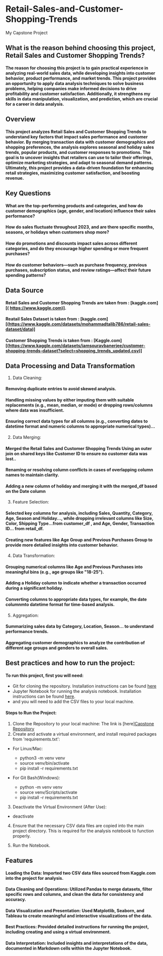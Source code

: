 # Retail-Sales-and-Customer-Shopping-Trends
My Capstone Project

## What is the reason behind choosing this project, Retail Sales and Customer Shopping Trends?

#### The reason for choosing this project is to gain practical experience in analyzing real-world sales data, while developing insights into customer behavior, product performance, and market trends. This project provides an opportunity to apply data analysis techniques to solve business problems, helping companies make informed decisions to drive profitability and customer satisfaction. Additionally, it strengthens my skills in data manipulation, visualization, and prediction, which are crucial for a career in data analysis.

## Overview

#### This project analyzes Retail Sales and Customer Shopping Trends to understand key factors that impact sales performance and customer behavior. By merging transaction data with customer demographics and shopping preferences, the analysis explores seasonal and holiday sales trends, popular products, and customer responses to promotions. The goal is to uncover insights that retailers can use to tailor their offerings, optimize marketing strategies, and adapt to seasonal demand patterns. Ultimately, this project provides a data-driven foundation for enhancing retail strategies, maximizing customer satisfaction, and boosting revenue.

## Key Questions
#### What are the top-performing products and categories, and how do customer demographics (age, gender, and location) influence their sales performance?
#### How do sales fluctuate throughout 2023, and are there specific months, seasons, or holidays when customers shop more?
#### How do promotions and discounts impact sales across different categories, and do they encourage higher spending or more frequent purchases?
#### How do customer behaviors—such as purchase frequency, previous purchases, subscription status, and review ratings—affect their future spending patterns?


## Data Source

#### Retail Sales and Customer Shopping Trends are taken from : [kaggle.com][( https://www.kaggle.com)].
#### Reatail Sales Dataset is taken from : [kaggle.com][(https://www.kaggle.com/datasets/mohammadtalib786/retail-sales-dataset/data)]
#### Customer Shopping Trends is taken from : [Kaggle.com][(https://www.kaggle.com/datasets/iamsouravbanerjee/customer-shopping-trends-dataset?select=shopping_trends_updated.csv)]


## Data Processing and Data Transformation

1. Data Cleaning:

#### Removing duplicate entries to avoid skewed analysis.
#### Handling missing values by either imputing them with suitable replacements (e.g., mean, median, or mode) or dropping rows/columns where data was insufficient.
#### Ensuring correct data types for all columns (e.g., converting dates to datetime format and numeric columns to appropriate numerical types)...


2. Data Merging:

#### Merged the Retail Sales and Customer Shopping Trends Using an outer join on shared keys like Customer ID to ensure no customer data was lost..
#### Renaming or resolving column conflicts in cases of overlapping column names to maintain clarity.
#### Adding a new column of holiday and merging it with the merged_df based on the Date column

3. Feature Selection:

#### Selected key columns for analysis, including Sales, Quantity, Category, Age, Season and Holiday..., while dropping irrelevant columns like Size, Color, Shipping Type...from customer_df , and Age, Gender, Transaction ID... from retail_df.
#### Creating new features like Age Group and Previous Purchases Group to provide more detailed insights into customer behavior.

4. Data Transformation:

#### Grouping numerical columns like Age and Previous Purchases into meaningful bins (e.g., age groups like "18-25").
#### Adding a Holiday column to indicate whether a transaction occurred during a significant holiday.
#### Converting columns to appropriate data types, for example, the date columnmto datetime format for time-based analysis.

5. Aggregation:

#### Summarizing sales data by Category, Location, Season... to understand performance trends.
#### Aggregating customer demographics to analyze the contribution of different age groups and genders to overall sales.


## Best practices and how to run the project:

#### To run this project, first you will need:
* Git for cloning the repository. Installation instructions can be found [here](https://github.com/git-guides/install-git) 
* Jupyter Notebook for running the analysis notebook. Installation instructions can be found [here](https://docs.jupyter.org/en/latest/install/notebook-classic.html).
* and you will need to add the CSV files to your local machine.

#### Steps to Run the Project:
1. Clone the Repository to your local machine: The link is [here][Capstone Repository](https://github.com/JamilaAr/Retail-Sales-and-Superstore-Performance-Data-Analysis)
2. Create and activate a virtual environment, and install required packages from 'requirements.txt':

- For Linux/Mac:
  
  * python3 -m venv venv
  * source venv/bin/activate
  * pip install -r requirements.txt
  
- For Git Bash(Windows):
  
  * python -m venv venv
  * source venv/Scripts/activate
  * pip install -r requirements.txt

3. Deactivate the Virtual Environment (After Use):
  
  * deactivate
      
4. Ensure that the necessary CSV data files are copied into the main project directory. This is required for the analysis notebook to function properly.

5. Run the Notebook.

## Features

#### Loading the Data: Imported two CSV data files sourced from Kaggle.com into the project for analysis.

#### Data Cleaning and Operations: Utilized Pandas to merge datasets, filter specific rows and columns, and clean the data for consistency and accuracy.

#### Data Visualization and Presentation: Used Matplotlib, Seaborn, and Tableau to create meaningful and interactive visualizations of the data.

#### Best Practices: Provided detailed instructions for running the project, including creating and using a virtual environment.

#### Data Interpretation: Included insights and interpretations of the data, documented in Markdown cells within the Jupyter Notebook.


